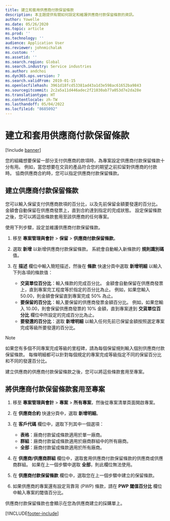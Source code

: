 ```yaml
---
title: 建立和套用供應商付款保留條款
description: 本主題提供有關如何設定和維護供應商付款保留條款的資訊。
author: Yowelle
ms.date: 05/26/2020
ms.topic: article
ms.prod: ''
ms.technology: ''
audience: Application User
ms.reviewer: johnmichalak
ms.custom: ''
ms.assetid: ''
ms.search.region: Global
ms.search.industry: Service industries
ms.author: andchoi
ms.dyn365.ops.version: 7
ms.search.validFrom: 2019-01-15
ms.openlocfilehash: 3961d18fcd53381ad43a1d3e598ac61652ba9843
ms.sourcegitcommit: 2c2a5a11d446adec2f21030ab77a053d7e2da28e
ms.translationtype: HT
ms.contentlocale: zh-TW
ms.lasthandoff: 05/04/2022
ms.locfileid: "8685092"
---
```

# <a name="create-and-apply-vendor-payment-retention-terms"></a>建立和套用供應商付款保留條款

[!include [banner](../includes/banner.md)] 

您的組織想要保留一部分支付供應商的款項時，為專案設定供應商付款保留條款十分有用。 例如，當您想要在交貨的產品符合您的期望之前扣留對供應商的付款時。 協商供應商合約時，您可以指定供應商付款保留條款。

## <a name="create-vendor-payment-retention-terms"></a>建立供應商付款保留條款

您可以輸入保留支付供應商款項的百分比，以及先前保留金額要發還的百分比。 金額會自動保留在供應商發票上，直到合約達到指定的完成狀態。 設定保留條款之後，您可以將這些條款套用至該供應商的任何專案。

使用下列步驟，設定並維護供應商付款保留條款。 

1. 移至 **專案管理與會計** > **保留** > **供應商付款保留條款**。
2. 選取 **新增** 以新增供應商付款保留條款。 系統會自動輸入新條款的 **規則識別碼** 值。 
3. 在 **描述** 欄位中輸入簡短描述，然後在 **條款** 快速分頁中選取 **新增明細** 以輸入下列各項的條款值：

   - **交貨單位百分比**：輸入條款的完成百分比。 金額會自動保留在供應商發票上，直到專案完工程度等於指定的百分比為止。 例如，如果您輸入 50.00，則金額會保留直到專案完成 50% 為止。
   - **要保留的百分比**：輸入要保留的供應商發票金額百分比。 例如，如果您輸入 10.00，則會保留供應商發票的 10% 金額，直到專案達到 **交貨單位百分比** 欄位中所設定的完成百分比為止。
   - **要發還的百分比**：選取 **新增明細** 以輸入任何先前已保留金額按照選定專案完成等級所要發還的百分比。

> [!NOTE]
> 如果您有多個不同專案完成等級的里程碑，請為每個保留規則輸入個別供應商付款保留條款。 每條明細都可以針對每個規定的專案完成等級指定不同的保留百分比和不同的發還百分比。

建立供應商的供應商付款保留條款之後，您可以將這些條款套用至專案。

## <a name="apply-vendor-retention-terms-to-a-project"></a>將供應商付款保留條款套用至專案

1. 移至 **專案管理與會計** > **專案** > **所有專案**，然後從專案清單頁面開啟專案。
2. 在 **供應商合約** 快速分頁中，選取 **新增明細**。
3. 在 **客戶代碼** 欄位中，選取下列其中一個選項： 

   - **表格**：廠商付款留成條款適用於單一廠商。
   - **群組**：廠商付款留成條款適用於廠商群組中的所有廠商。
   - **全部**：廠商付款留成條款適用於所有廠商。

4. 在 **供應商/供應商群組** 欄位中，選取套用供應商付款保留條款的供應商或供應商群組。 如果在上一個步驟中選取 **全部**，則此欄位無法使用。
5. 在 **供應商付款保留條款** 欄位中，選取您在上一個步驟中建立的保留條款。
6. 如果供應商的專案還有設定背靠背 (PWP) 條款，請在 **PWP 閾值百分比** 欄位中輸入專案的閾值百分比。

供應商付款保留條款也會顯示在您為供應商建立的採購單上。


[!INCLUDE[footer-include](../includes/footer-banner.md)]